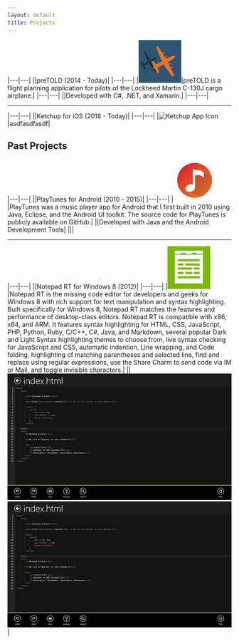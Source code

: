```yaml
---
layout: default
title: Projects
---
```



|---|---|
||preTOLD (2014 - Today)|
|---|---|
|![preTOLD App Icon](/assets/images/projects/pretold/pretold-app-icon-96.png)|preTOLD is a flight planning application for pilots of the Lockheed Martin C-130J cargo airplane.|
|---|---|
||Developed with C#, .NET, and Xamarin.|
|---|---|

---

|---|---|
||Ketchup for iOS (2018 - Today)|
|---|---|
|![Ketchup App Icon](/assets/images/projects/ketchup/notepadrt-app-icon-96.png)|asdfasdfasdf|


## Past Projects

|---|---|
||PlayTunes for Android (2010 - 2015)|
|---|---|
|![PlayTunes App Icon](/assets/images/projects/playtunes/playtunes3-app-icon-96.png)|PlayTunes was a music player app for Android that I first built in 2010 using Java, Eclipse, and the Android UI toolkit. The source code for PlayTunes is publicly available on GitHub.|
||Developed with Java and the Android Development Tools|
||<img src="/assets/images/projects/playtunes/screenshot1.png" alt="" class="img-thumbnail"><img src="/assets/images/projects/playtunes/screenshot2.png" alt="" class="img-thumbnail"><img src="/assets/images/projects/playtunes/screenshot3.png" alt="" class="img-thumbnail"><img src="/assets/images/projects/playtunes/screenshot4.png" alt="" class="img-thumbnail"><img src="/assets/images/projects/playtunes/screenshot5.png" alt="" class="img-thumbnail"><img src="/assets/images/projects/playtunes/screenshot6.png" alt="" class="img-thumbnail"><img src="/assets/images/projects/playtunes/screenshot7.png" alt="" class="img-thumbnail"><img src="/assets/images/projects/playtunes/screenshot8.png" alt="" class="img-thumbnail">|

---

|---|---|
||Notepad RT for Windows 8 (2012)|
|---|---|
|![Notepad RT App Icon](/assets/images/projects/notepadrt/notepadrt-app-icon-96.png)|Notepad RT is the missing code editor for developers and geeks for Windows 8 with rich support for text manipulation and syntax highlighting. Built specifically for Windows 8, Notepad RT matches the features and performance of desktop-class editors. Notepad RT is compatible with x86, x64, and ARM. It features syntax highlighting for HTML, CSS, JavaScript, PHP, Python, Ruby, C/C++, C#, Java, and Markdown, several popular Dark and Light Syntax highlighting themes to choose from, live syntax checking for JavaScript and CSS, automatic indention, Line wrapping, and Code folding, highlighting of matching parentheses and selected line, find and replace using regular expressions, use the Share Charm to send code via IM or Mail, and toggle invisible characters.|
||<img src="/assets/images/projects/notepadrt/notepadrt-screenshot1.jpg" alt="" class="img-thumbnail"><img src="/assets/images/projects/notepadrt/notepadrt-screenshot2.jpg" alt="" class="img-thumbnail">|
